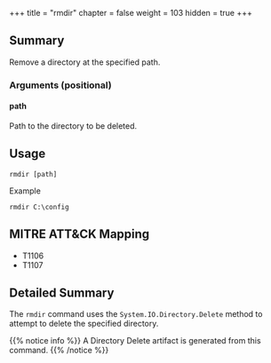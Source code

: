 +++
title = "rmdir"
chapter = false
weight = 103
hidden = true
+++

## Summary
Remove a directory at the specified path.

### Arguments (positional)
#### path
Path to the directory to be deleted.

## Usage
```
rmdir [path]
```
Example
```
rmdir C:\config
```
## MITRE ATT&CK Mapping

- T1106
- T1107

## Detailed Summary
The `rmdir` command uses the `System.IO.Directory.Delete` method to attempt to delete the specified directory.

{{% notice info %}}
A Directory Delete artifact is generated from this command.
{{% /notice %}}